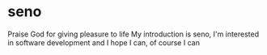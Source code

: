 # seno
Praise God for giving pleasure to life My introduction is seno, I'm interested in software development and I hope I can, of course I can
